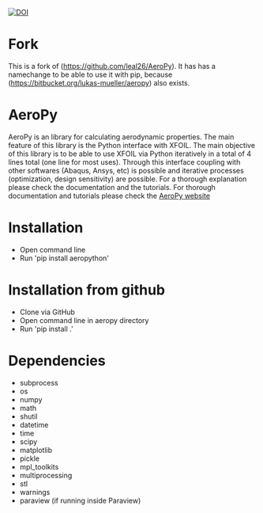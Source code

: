 [![DOI](https://zenodo.org/badge/20401/leal26/AeroPy.svg)](https://zenodo.org/badge/latestdoi/20401/leal26/AeroPy)

# Fork
This is a fork of (https://github.com/leal26/AeroPy). It has has a namechange to be able to use it with pip, because (https://bitbucket.org/lukas-mueller/aeropy) also exists.

# AeroPy
AeroPy is an library for calculating aerodynamic properties. The main feature of this library is the Python interface with XFOIL. The main objective of this library is to be able to use XFOIL via Python iteratively in a total of 4 lines total (one line for most uses). Through this interface coupling with other softwares (Abaqus, Ansys, etc) is possible and iterative processes (optimization, design sensitivity) are possible. For a thorough explanation please check the documentation and the tutorials. For thorough documentation and tutorials please check the [AeroPy website](http://aeropy.readthedocs.org/)

# Installation
- Open command line
- Run 'pip install aeropython'

# Installation from github
- Clone via GitHub
- Open command line in aeropy directory
- Run 'pip install .\'

# Dependencies
- subprocess
- os
- numpy
- math
- shutil
- datetime
- time
- scipy
- matplotlib
- pickle
- mpl_toolkits
- multiprocessing
- stl
- warnings
- paraview (if running inside Paraview)
